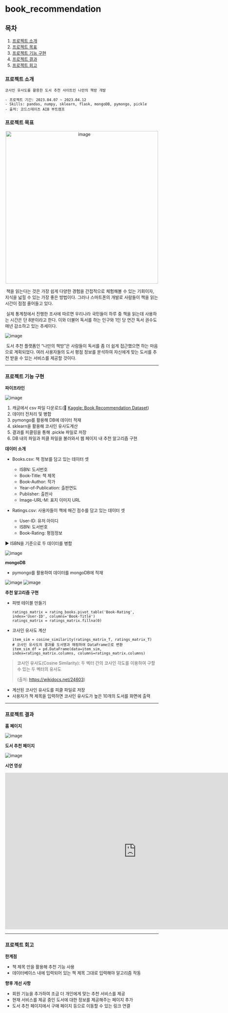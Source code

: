 # book_recommendation

## 목차
1. [프로젝트 소개](#프로젝트-소개)
2. [프로젝트 목표](#프로젝트-목표)
3. [프로젝트 기능 구현](#프로젝트-기능-구현)
4. [프로젝트 결과](#프로젝트-결과)
5. [프로젝트 회고](#프로젝트-회고)

### 프로젝트 소개
```
코사인 유사도를 활용한 도서 추천 사이트인 나만의 책방 개발

- 프로젝트 기간: 2023.04.07 ~ 2023.04.12
- Skills: pandas, numpy, sklearn, flask, mongoDB, pymongo, pickle
- 출처: 코드스테이츠 AIB 부트캠프
```

### 프로젝트 목표

<p align="center"><img width="500" alt="image" src="https://github.com/DaonWoori/book_recommendation/assets/88466357/809fe263-ab97-4e54-913e-18f9d346f226"></p>


 책을 읽는다는 것은 가장 쉽게 다양한 경험을 간접적으로 체험해볼 수 있는 기회이자, 지식을 넓힐 수 있는 가장 좋은 방법이다. 그러나 스마트폰의 개발로 사람들이 책을 읽는 시간이 점점 줄어들고 있다.

 실제 통계청에서 진행한 조사에 따르면 우리나라 국민들이 하루 중 책을 읽는데 사용하는 시간은 단 8분이라고 한다. 이와 더불어 독서를 하는 인구와 1인 당 연간 독서 권수도 매년 감소하고 있는 추세이다.

![image](https://github.com/DaonWoori/book_recommendation/assets/88466357/8ca4361e-0064-444a-9dd1-09fd2e2fdb16)

 도서 추천 플랫폼인 “나만의 책방”은 사람들이 독서를 좀 더 쉽게 접근했으면 하는 마음으로 계획되었다. 여러 사용자들의 도서 평점 정보를 분석하여 자신에게 맞는 도서를 추천 받을 수 있는 서비스를 제공할 것이다.

---

### 프로젝트 기능 구현

**파이프라인**

![image](https://github.com/DaonWoori/book_recommendation/assets/88466357/0c16687d-d19e-4fb6-96a8-b8218b850c86)

1.  캐글에서 csv 파일 다운로드(🔗 [Kaggle: Book Recommendation Dataset](https://www.kaggle.com/datasets/arashnic/book-recommendation-dataset?select=Users.csv))
2.  데이터 전처리 및 병합
3.  pymongo를 활용해 DB에 데이터 적재
4.  sklearn을 활용해 코사인 유사도계산
5.  결과를 피클링을 통해 .pickle 파일로 저장
6.  DB 내의 파일과 피클 파일을 불러와서 웹 페이지 내 추천 알고리즘 구현

**데이터 소개**

-   Books.csv: 책 정보를 담고 있는 데이터 셋  
    -   ISBN: 도서번호
    -   Book-Title: 책 제목
    -   Book-Author: 작가
    -   Year-of-Publication: 출판연도
    -   Publisher: 출판사
    -   Image-URL-M: 표지 이미지 URL
      
-   Ratings.csv: 사용자들이 책에 매긴 점수를 담고 있는 데이터 셋
    -   User-ID: 유저 아이디
    -   ISBN: 도서번호
    -   Book-Rating: 평점정보

:arrow_forward: ISBN을 기준으로 두 데이터를 병합

![image](https://github.com/DaonWoori/book_recommendation/assets/88466357/0a907bfc-9641-4c54-8814-154425df7ce0)


**mongoDB**

-   pymongo를 활용하여 데이터를 mongoDB에 적재

![image](https://github.com/DaonWoori/book_recommendation/assets/88466357/87ac857e-9df9-4730-b177-bbc311207f2e)
![image](https://github.com/DaonWoori/book_recommendation/assets/88466357/616b898f-13a9-43b6-a69a-edac1f678d5f)


**추천 알고리즘 구현**

- 피벗 테이블 만들기

  ```
  ratings_matrix = rating_books.pivot_table('Book-Rating', index='User-ID', columns='Book-Title')
  ratings_matrix = ratings_matrix.fillna(0)
  ```

- 코사인 유사도 계산

  ```
  item_sim = cosine_similarity(ratings_matrix_T, ratings_matrix_T)
  # 코사인 유사도의 결과를 도서명과 매핑하여 DataFrame으로 변환
  item_sim_df = pd.DataFrame(data=item_sim, index=ratings_matrix.columns, columns=ratings_matrix.columns)
  ```

> 코사인 유사도(Cosine Similarity): 두 벡터 간의 코사인 각도를 이용하여 구할 수 있는 두 벡터의 유사도
> 
> (출처: https://wikidocs.net/24603)

- 계산된 코사인 유사도를 피클 파일로 저장
- 사용자가 책 제목을 입력하면 코사인 유사도가 높은 10개의 도서를 화면에 출력

---

### 프로젝트 결과

**홈 페이지** 

![image](https://github.com/DaonWoori/book_recommendation/assets/88466357/3d7f331c-4252-475b-bf5f-5fcbb697ec4c)


**도서 추천 페이지**

![image](https://github.com/DaonWoori/book_recommendation/assets/88466357/01183632-c0e1-48d8-996e-5cf64a6f779c)


**시연 영상**

[<iframe src="https://play-tv.kakao.com/embed/player/cliplink/439899556?service=daum_tistory" width="860" height="513" frameborder="0" allowfullscreen="true"></iframe>](https://tv.kakao.com/v/439899556)

---

### 프로젝트 회고

**한계점**

- 책 제목 만을 활용해 추천 기능 사용
- 데이터베이스 내에 입력되어 있는 책 제목 그대로 입력해야 알고리즘 작동

**향후 개선 사항**

- 회원 기능을 추가하여 조금 더 개인에게 맞는 추천 서비스를 제공
- 현재 서비스를 제공 중인 도서에 대한 정보를 제공해주는 페이지 추가
- 도서 추천 페이지에서 구매 페이지 등으로 이동할 수 있는 링크 연결
